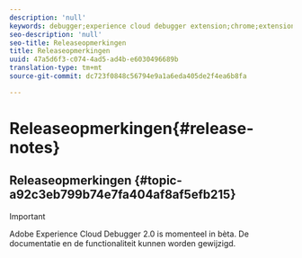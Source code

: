 ```yaml
---
description: 'null'
keywords: debugger;experience cloud debugger extension;chrome;extension;release notes
seo-description: 'null'
seo-title: Releaseopmerkingen
title: Releaseopmerkingen
uuid: 47a5d6f3-c074-4ad5-ad4b-e6030496689b
translation-type: tm+mt
source-git-commit: dc723f0848c56794e9a1a6eda405de2f4ea6b8fa

---
```



# Releaseopmerkingen{#release-notes}

## Releaseopmerkingen {#topic-a92c3eb799b74e7fa404af8af5efb215}

> [!IMPORTANT]
>
> Adobe Experience Cloud Debugger 2.0 is momenteel in bèta. De documentatie en de functionaliteit kunnen worden gewijzigd.
